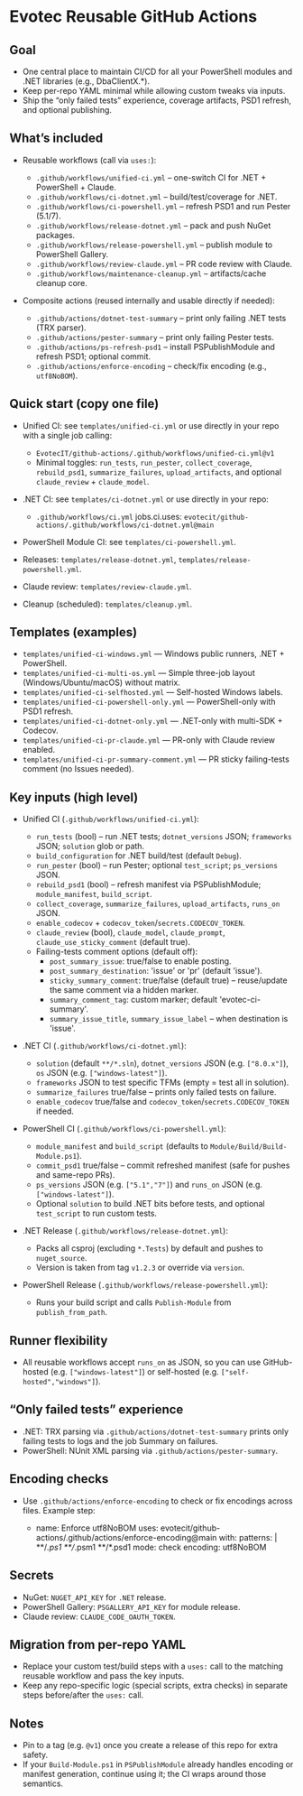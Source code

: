Evotec Reusable GitHub Actions
================================

Goal
----
- One central place to maintain CI/CD for all your PowerShell modules and .NET libraries (e.g., DbaClientX.*).
- Keep per-repo YAML minimal while allowing custom tweaks via inputs.
- Ship the “only failed tests” experience, coverage artifacts, PSD1 refresh, and optional publishing.

What’s included
---------------
- Reusable workflows (call via `uses:`):
  - `.github/workflows/unified-ci.yml` – one-switch CI for .NET + PowerShell + Claude.
  - `.github/workflows/ci-dotnet.yml` – build/test/coverage for .NET.
  - `.github/workflows/ci-powershell.yml` – refresh PSD1 and run Pester (5.1/7).
  - `.github/workflows/release-dotnet.yml` – pack and push NuGet packages.
  - `.github/workflows/release-powershell.yml` – publish module to PowerShell Gallery.
  - `.github/workflows/review-claude.yml` – PR code review with Claude.
  - `.github/workflows/maintenance-cleanup.yml` – artifacts/cache cleanup core.

- Composite actions (reused internally and usable directly if needed):
  - `.github/actions/dotnet-test-summary` – print only failing .NET tests (TRX parser).
  - `.github/actions/pester-summary` – print only failing Pester tests.
  - `.github/actions/ps-refresh-psd1` – install PSPublishModule and refresh PSD1; optional commit.
  - `.github/actions/enforce-encoding` – check/fix encoding (e.g., `utf8NoBOM`).

Quick start (copy one file)
---------------------------
- Unified CI: see `templates/unified-ci.yml` or use directly in your repo with a single job calling:
  - `EvotecIT/github-actions/.github/workflows/unified-ci.yml@v1`
  - Minimal toggles: `run_tests`, `run_pester`, `collect_coverage`, `rebuild_psd1`, `summarize_failures`, `upload_artifacts`, and optional `claude_review` + `claude_model`.

- .NET CI: see `templates/ci-dotnet.yml` or use directly in your repo:

  - `.github/workflows/ci.yml`
    jobs.ci.uses: `evotecit/github-actions/.github/workflows/ci-dotnet.yml@main`

- PowerShell Module CI: see `templates/ci-powershell.yml`.
- Releases: `templates/release-dotnet.yml`, `templates/release-powershell.yml`.
- Claude review: `templates/review-claude.yml`.
- Cleanup (scheduled): `templates/cleanup.yml`.

Templates (examples)
--------------------
- `templates/unified-ci-windows.yml` — Windows public runners, .NET + PowerShell.
- `templates/unified-ci-multi-os.yml` — Simple three-job layout (Windows/Ubuntu/macOS) without matrix.
- `templates/unified-ci-selfhosted.yml` — Self-hosted Windows labels.
- `templates/unified-ci-powershell-only.yml` — PowerShell-only with PSD1 refresh.
- `templates/unified-ci-dotnet-only.yml` — .NET-only with multi-SDK + Codecov.
- `templates/unified-ci-pr-claude.yml` — PR-only with Claude review enabled.
- `templates/unified-ci-pr-summary-comment.yml` — PR sticky failing-tests comment (no Issues needed).

Key inputs (high level)
-----------------------
- Unified CI (`.github/workflows/unified-ci.yml`):
  - `run_tests` (bool) – run .NET tests; `dotnet_versions` JSON; `frameworks` JSON; `solution` glob or path.
  - `build_configuration` for .NET build/test (default `Debug`).
  - `run_pester` (bool) – run Pester; optional `test_script`; `ps_versions` JSON.
  - `rebuild_psd1` (bool) – refresh manifest via PSPublishModule; `module_manifest`, `build_script`.
  - `collect_coverage`, `summarize_failures`, `upload_artifacts`, `runs_on` JSON.
  - `enable_codecov` + `codecov_token`/`secrets.CODECOV_TOKEN`.
  - `claude_review` (bool), `claude_model`, `claude_prompt`, `claude_use_sticky_comment` (default true).
  - Failing-tests comment options (default off):
    - `post_summary_issue`: true/false to enable posting.
    - `post_summary_destination`: 'issue' or 'pr' (default 'issue').
    - `sticky_summary_comment`: true/false (default true) – reuse/update the same comment via a hidden marker.
    - `summary_comment_tag`: custom marker; default 'evotec-ci-summary'.
    - `summary_issue_title`, `summary_issue_label` – when destination is 'issue'.

- .NET CI (`.github/workflows/ci-dotnet.yml`):
  - `solution` (default `**/*.sln`), `dotnet_versions` JSON (e.g. `["8.0.x"]`), `os` JSON (e.g. `["windows-latest"]`).
  - `frameworks` JSON to test specific TFMs (empty = test all in solution).
  - `summarize_failures` true/false – prints only failed tests on failure.
  - `enable_codecov` true/false and `codecov_token`/`secrets.CODECOV_TOKEN` if needed.

- PowerShell CI (`.github/workflows/ci-powershell.yml`):
  - `module_manifest` and `build_script` (defaults to `Module/Build/Build-Module.ps1`).
  - `commit_psd1` true/false – commit refreshed manifest (safe for pushes and same-repo PRs).
  - `ps_versions` JSON (e.g. `["5.1","7"]`) and `runs_on` JSON (e.g. `["windows-latest"]`).
  - Optional `solution` to build .NET bits before tests, and optional `test_script` to run custom tests.

- .NET Release (`.github/workflows/release-dotnet.yml`):
  - Packs all csproj (excluding `*.Tests`) by default and pushes to `nuget_source`.
  - Version is taken from tag `v1.2.3` or override via `version`.

- PowerShell Release (`.github/workflows/release-powershell.yml`):
  - Runs your build script and calls `Publish-Module` from `publish_from_path`.

Runner flexibility
------------------
- All reusable workflows accept `runs_on` as JSON, so you can use GitHub-hosted (e.g. `["windows-latest"]`) or self-hosted (e.g. `["self-hosted","windows"]`).

“Only failed tests” experience
------------------------------
- .NET: TRX parsing via `.github/actions/dotnet-test-summary` prints only failing tests to logs and the job Summary on failures.
- PowerShell: NUnit XML parsing via `.github/actions/pester-summary`.

Encoding checks
---------------
- Use `.github/actions/enforce-encoding` to check or fix encodings across files. Example step:

  - name: Enforce utf8NoBOM
    uses: evotecit/github-actions/.github/actions/enforce-encoding@main
    with:
      patterns: |
        **/*.ps1
        **/*.psm1
        **/*.psd1
      mode: check
      encoding: utf8NoBOM

Secrets
-------
- NuGet: `NUGET_API_KEY` for `.NET` release.
- PowerShell Gallery: `PSGALLERY_API_KEY` for module release.
- Claude review: `CLAUDE_CODE_OAUTH_TOKEN`.

Migration from per-repo YAML
----------------------------
- Replace your custom test/build steps with a `uses:` call to the matching reusable workflow and pass the key inputs.
- Keep any repo-specific logic (special scripts, extra checks) in separate steps before/after the `uses:` call.

Notes
-----
- Pin to a tag (e.g. `@v1`) once you create a release of this repo for extra safety.
- If your `Build-Module.ps1` in `PSPublishModule` already handles encoding or manifest generation, continue using it; the CI wraps around those semantics.
